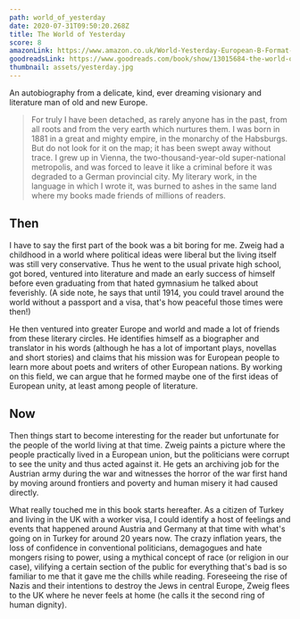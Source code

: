 ```yaml
---
path: world_of_yesterday
date: 2020-07-31T09:50:20.268Z
title: The World of Yesterday
score: 8
amazonLink: https://www.amazon.co.uk/World-Yesterday-European-B-Format-Paperback/dp/1906548676/ref=tmm_pap_swatch_0?_encoding=UTF8&qid=1596189130&sr=8-1
goodreadsLink: https://www.goodreads.com/book/show/13015684-the-world-of-yesterday
thumbnail: assets/yesterday.jpg
---
```

An autobiography from a delicate, kind, ever dreaming visionary and literature man of old and new Europe.

> For truly I have been detached, as rarely anyone has in the past, from all roots and from the very earth which nurtures them. I was born in 1881 in a great and mighty empire, in the monarchy of the Habsburgs. But do not look for it on the map; it has been swept away without trace. I grew up in Vienna, the two-thousand-year-old super-national metropolis, and was forced to leave it like a criminal before it was degraded to a German provincial city. My literary work, in the language in which I wrote it, was burned to ashes in the same land where my books made friends of millions of readers.

## Then

I have to say the first part of the book was a bit boring for me. Zweig had a childhood in a world where political ideas were liberal but the living itself was still very conservative. Thus he went to the usual private high school, got bored, ventured into literature and made an early success of himself before even graduating from that hated gymnasium he talked about feverishly. (A side note, he says that until 1914, you could travel around the world without a passport and a visa, that's how peaceful those times were then!)

He then ventured into greater Europe and world and made a lot of friends from these literary circles. He identifies himself as a biographer and translator in his words (although he has a lot of important plays, novellas and short stories) and claims that his mission was for European people to learn more about poets and writers of other European nations. By working on this field, we can argue that he formed maybe one of the first ideas of European unity, at least among people of literature.

## Now

Then things start to become interesting for the reader but unfortunate for the people of the world living at that time. Zweig paints a picture where the people practically lived in a European union, but the politicians were corrupt to see the unity and thus acted against it. He gets an archiving job for the Austrian army during the war and witnesses the horror of the war first hand by moving around frontiers and poverty and human misery it had caused directly.

What really touched me in this book starts hereafter. As a citizen of Turkey and living in the UK with a worker visa, I could identify a host of feelings and events that happened around Austria and Germany at that time with what's going on in Turkey for around 20 years now. The crazy inflation years, the loss of confidence in conventional politicians, demagogues and hate mongers rising to power, using a mythical concept of race (or religion in our case), vilifying a certain section of the public for everything that's bad is so familiar to me that it gave me the chills while reading. Foreseeing the rise of Nazis and their intentions to destroy the Jews in central Europe, Zweig flees to the UK where he never feels at home (he calls it the second ring of human dignity).